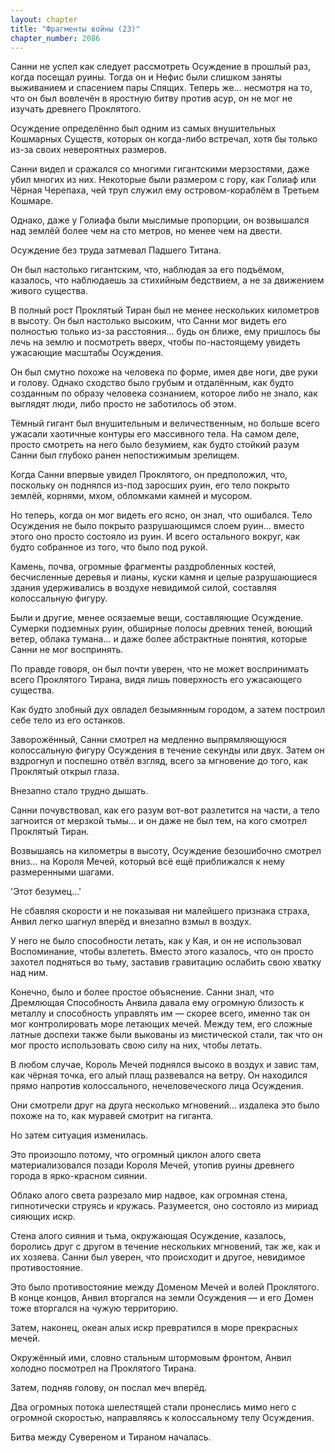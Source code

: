 ```yaml
---
layout: chapter
title: "Фрагменты войны (23)"
chapter_number: 2086
---
```




Санни не успел как следует рассмотреть Осуждение в прошлый раз, когда посещал руины. Тогда он и Нефис были слишком заняты выживанием и спасением пары Спящих. Теперь же… несмотря на то, что он был вовлечён в яростную битву против асур, он не мог не изучать древнего Проклятого.

Осуждение определённо был одним из самых внушительных Кошмарных Существ, которых он когда-либо встречал, хотя бы только из-за своих невероятных размеров.

Санни видел и сражался со многими гигантскими мерзостями, даже убил многих из них. Некоторые были размером с гору, как Голиаф или Чёрная Черепаха, чей труп служил ему островом-кораблём в Третьем Кошмаре.

Однако, даже у Голиафа были мыслимые пропорции, он возвышался над землёй более чем на сто метров, но менее чем на двести.

Осуждение без труда затмевал Падшего Титана.

Он был настолько гигантским, что, наблюдая за его подъёмом, казалось, что наблюдаешь за стихийным бедствием, а не за движением живого существа.

В полный рост Проклятый Тиран был не менее нескольких километров в высоту. Он был настолько высоким, что Санни мог видеть его полностью только из-за расстояния… будь он ближе, ему пришлось бы лечь на землю и посмотреть вверх, чтобы по-настоящему увидеть ужасающие масштабы Осуждения.

Он был смутно похоже на человека по форме, имея две ноги, две руки и голову. Однако сходство было грубым и отдалённым, как будто созданным по образу человека сознанием, которое либо не знало, как выглядят люди, либо просто не заботилось об этом.

Тёмный гигант был внушительным и величественным, но больше всего ужасали хаотичные контуры его массивного тела. На самом деле, просто смотреть на него было безумием, как будто стойкий разум Санни был глубоко ранен непостижимым зрелищем.

Когда Санни впервые увидел Проклятого, он предположил, что, поскольку он поднялся из-под заросших руин, его тело покрыто землёй, корнями, мхом, обломками камней и мусором.

Но теперь, когда он мог видеть его ясно, он знал, что ошибался. Тело Осуждения не было покрыто разрушающимся слоем руин… вместо этого оно просто состояло из руин. И всего остального вокруг, как будто собранное из того, что было под рукой.

Камень, почва, огромные фрагменты раздробленных костей, бесчисленные деревья и лианы, куски камня и целые разрушающиеся здания удерживались в воздухе невидимой силой, составляя колоссальную фигуру.

Были и другие, менее осязаемые вещи, составляющие Осуждение. Сумерки подземных руин, обширные полосы древних теней, воющий ветер, облака тумана… и даже более абстрактные понятия, которые Санни не мог воспринять.

По правде говоря, он был почти уверен, что не может воспринимать всего Проклятого Тирана, видя лишь поверхность его ужасающего существа.

Как будто злобный дух овладел безымянным городом, а затем построил себе тело из его останков.

Заворожённый, Санни смотрел на медленно выпрямляющуюся колоссальную фигуру Осуждения в течение секунды или двух. Затем он вздрогнул и поспешно отвёл взгляд, всего за мгновение до того, как Проклятый открыл глаза.

Внезапно стало трудно дышать.

Санни почувствовал, как его разум вот-вот разлетится на части, а тело загноится от мерзкой тьмы… и он даже не был тем, на кого смотрел Проклятый Тиран.

Возвышаясь на километры в высоту, Осуждение безошибочно смотрел вниз… на Короля Мечей, который всё ещё приближался к нему размеренными шагами.

'Этот безумец…'

Не сбавляя скорости и не показывая ни малейшего признака страха, Анвил легко шагнул вперёд и внезапно взмыл в воздух.

У него не было способности летать, как у Кая, и он не использовал Воспоминание, чтобы взлететь. Вместо этого казалось, что он просто захотел подняться во тьму, заставив гравитацию ослабить свою хватку над ним.

Конечно, было и более простое объяснение. Санни знал, что Дремлющая Способность Анвила давала ему огромную близость к металлу и способность управлять им — скорее всего, именно так он мог контролировать море летающих мечей. Между тем, его сложные латные доспехи также были выкованы из мистической стали, так что он мог просто использовать свою силу на них, чтобы летать.

В любом случае, Король Мечей поднялся высоко в воздух и завис там, как чёрная точка, его алый плащ развевался на ветру. Он находился прямо напротив колоссального, нечеловеческого лица Осуждения.

Они смотрели друг на друга несколько мгновений… издалека это было похоже на то, как муравей смотрит на гиганта.

Но затем ситуация изменилась.

Это произошло потому, что огромный циклон алого света материализовался позади Короля Мечей, утопив руины древнего города в ярко-красном сиянии.

Облако алого света разрезало мир надвое, как огромная стена, гипнотически струясь и кружась. Разумеется, оно состояло из мириад сияющих искр.

Стена алого сияния и тьма, окружающая Осуждение, казалось, боролись друг с другом в течение нескольких мгновений, так же, как и их хозяева. Санни был уверен, что происходит и другое, невидимое противостояние.

Это было противостояние между Доменом Мечей и волей Проклятого. В конце концов, Анвил вторгался на земли Осуждения — и его Домен тоже вторгался на чужую территорию.

Затем, наконец, океан алых искр превратился в море прекрасных мечей.

Окружённый ими, словно стальным штормовым фронтом, Анвил холодно посмотрел на Проклятого Тирана.

Затем, подняв голову, он послал меч вперёд.

Два огромных потока шелестящей стали пронеслись мимо него с огромной скоростью, направляясь к колоссальному телу Осуждения.

Битва между Сувереном и Тираном началась.

